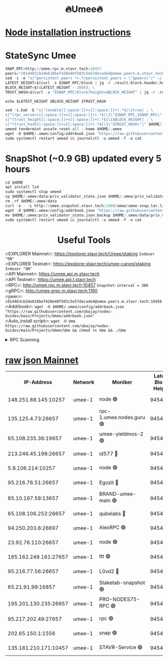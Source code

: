 <h1 align="center"> 🔥Umee🔥</h1>


[Node installation instructions](https://github.com/obajay/nodes-Guides/tree/main/Projects/Umee)
=
# StateSync Umee
```python
SNAP_RPC=http://umee.rpc.m.stavr.tech:10457
peers="c014463cb2de618bef420e40f503c5e57decade4@umee.peers.m.stavr.tech:10456"
sed -i -e "s/^persistent_peers *=.*/persistent_peers = \"$peers\"/" ~/.umee/config/config.toml
LATEST_HEIGHT=$(curl -s $SNAP_RPC/block | jq -r .result.block.header.height); \
BLOCK_HEIGHT=$((LATEST_HEIGHT - 300)); \
TRUST_HASH=$(curl -s "$SNAP_RPC/block?height=$BLOCK_HEIGHT" | jq -r .result.block_id.hash)

echo $LATEST_HEIGHT $BLOCK_HEIGHT $TRUST_HASH

sed -i.bak -E "s|^(enable[[:space:]]+=[[:space:]]+).*$|\1true| ; \
s|^(rpc_servers[[:space:]]+=[[:space:]]+).*$|\1\"$SNAP_RPC,$SNAP_RPC\"| ; \
s|^(trust_height[[:space:]]+=[[:space:]]+).*$|\1$BLOCK_HEIGHT| ; \
s|^(trust_hash[[:space:]]+=[[:space:]]+).*$|\1\"$TRUST_HASH\"|" $HOME/.umee/config/config.toml
umeed tendermint unsafe-reset-all --home $HOME/.umee
wget -O $HOME/.umee/config/addrbook.json "https://raw.githubusercontent.com/obajay/nodes-Guides/main/Projects/Umee/addrbook.json"
sudo systemctl restart umeed && journalctl -u umeed -f -o cat
```
# SnapShot (~0.9 GB) updated every 5 hours
```python
cd $HOME
apt install lz4
sudo systemctl stop umeed
cp $HOME/.umee/data/priv_validator_state.json $HOME/.umee/priv_validator_state.json.backup
rm -rf $HOME/.umee/data
curl -o - -L http://umee.snapshot.stavr.tech:1000/umee/umee-snap.tar.lz4 | lz4 -c -d - | tar -x -C $HOME/.umee --strip-components 2
wget -O $HOME/.umee/config/addrbook.json "https://raw.githubusercontent.com/obajay/nodes-Guides/main/Projects/Umee/addrbook.json"
mv $HOME/.umee/priv_validator_state.json.backup $HOME/.umee/data/priv_validator_state.json
sudo systemctl restart umeed && journalctl -u umeed -f -o cat
```
 <h1 align="center"> Useful Tools</h1>

🔥EXPLORER Mainnet🔥:      https://explorer.stavr.tech/Umee/staking             `Indexer "ON"` \
🔥EXPLORER Testnet🔥:        https://explorer.stavr.tech/umee-canon/staking      `Indexer "ON"` \
🔥API Mainnet🔥:                   https://umee.api.m.stavr.tech \
🔥API Testnet🔥:                     https://umee.api.t.stavr.tech \
🔥RPC🔥:                                   http://umee.rpc.m.stavr.tech:10457                     `Snapshot-interval = 300` \
🔥gRPC🔥:                              http://umee.grpc.m.stavr.tech:1190 \
🔥peer🔥:                     `c014463cb2de618bef420e40f503c5e57decade4@umee.peers.m.stavr.tech:10456` \
🔥Addrbook🔥:    ```wget -O $HOME/.umee/config/addrbook.json "https://raw.githubusercontent.com/obajay/nodes-Guides/main/Projects/Umee/addrbook.json"``` \
🔥Auto_install script🔥: ```wget -O Ume https://raw.githubusercontent.com/obajay/nodes-Guides/main/Projects/Umee/Ume && chmod +x Ume && ./Ume```

<details>
<summary>RPC Scanning</summary>

<h2 align="center"> We scan nodes in real time every 4 hours. And we provide the final result of RPC endpoints.
We cannot influence the operation of these nodes in any way. </h2>


```python
If Voting Power is higher than 0 --> then the Node is a validator of the network and may be subject to attack and be a potential threat to the chain.
```
```python
We marked such validators with a red symbol
```

</details>

[raw json Mainnet](https://rpc-check.umeem.stavr.tech/umeem/rpc-umeem-result.json)
=



<table><tr><th>IP-Address</th><th>Network</th><th>Moniker</th><th>Latest Block Height</th><th>Earliest Block Height</th><th>Catching Up</th><th>Voting Power</th><th>Scan Time</th></tr><tr><td>148.251.88.145:10257</td><td>umee-1</td><td>node 🟢</td><td>9454860</td><td>5050395</td><td>False</td><td>0</td><td>2023-11-29T09:58:36.133375921UTC</td></tr><tr><td>135.125.4.73:26657</td><td>umee-1</td><td>rpc-1.umee.nodes.guru 🟢</td><td>9454878</td><td>5167386</td><td>False</td><td>0</td><td>2023-11-29T10:00:24.509974985UTC</td></tr><tr><td>65.108.235.36:19657</td><td>umee-1</td><td>umee-yieldmos-2 🟢</td><td>9454854</td><td>6986686</td><td>False</td><td>0</td><td>2023-11-29T09:58:01.130503561UTC</td></tr><tr><td>213.246.45.198:26657</td><td>umee-1</td><td>id577 🔴</td><td>9454861</td><td>7100001</td><td>False</td><td>35121253</td><td>2023-11-29T09:58:42.590610567UTC</td></tr><tr><td>5.9.106.214:10257</td><td>umee-1</td><td>node 🟢</td><td>9454873</td><td>7942001</td><td>False</td><td>0</td><td>2023-11-29T09:59:55.260869265UTC</td></tr><tr><td>95.216.76.51:26657</td><td>umee-1</td><td>Egozit 🔴</td><td>9454878</td><td>8262001</td><td>False</td><td>38014404</td><td>2023-11-29T10:00:24.160533366UTC</td></tr><tr><td>85.10.197.58:13657</td><td>umee-1</td><td>BRAND-umee-main 🟢</td><td>9454863</td><td>8427832</td><td>False</td><td>0</td><td>2023-11-29T09:58:57.415811457UTC</td></tr><tr><td>65.108.106.252:26657</td><td>umee-1</td><td>qubelabs 🔴</td><td>9454864</td><td>8825432</td><td>False</td><td>37121690</td><td>2023-11-29T09:58:59.806243968UTC</td></tr><tr><td>94.250.203.6:26697</td><td>umee-1</td><td>AlexRPC 🟢</td><td>9454863</td><td>8910001</td><td>False</td><td>0</td><td>2023-11-29T09:58:53.081393288UTC</td></tr><tr><td>23.92.76.110:26657</td><td>umee-1</td><td>node 🟢</td><td>9454885</td><td>8966001</td><td>False</td><td>0</td><td>2023-11-29T10:01:05.029430005UTC</td></tr><tr><td>185.162.249.161:27657</td><td>umee-1</td><td>ttt 🟢</td><td>9454869</td><td>9321953</td><td>False</td><td>0</td><td>2023-11-29T09:59:31.320535455UTC</td></tr><tr><td>95.216.77.56:26657</td><td>umee-1</td><td>L0vd2 🔴</td><td>9454881</td><td>9354881</td><td>False</td><td>37796601</td><td>2023-11-29T10:00:39.610298985UTC</td></tr><tr><td>65.21.91.99:16857</td><td>umee-1</td><td>Staketab-snapshot 🟢</td><td>9454866</td><td>9358001</td><td>False</td><td>0</td><td>2023-11-29T09:59:14.396283934UTC</td></tr><tr><td>195.201.130.235:26657</td><td>umee-1</td><td>PRO-NODES75-RPC 🟢</td><td>9454872</td><td>9380997</td><td>False</td><td>0</td><td>2023-11-29T09:59:45.892822317UTC</td></tr><tr><td>95.217.202.49:27657</td><td>umee-1</td><td>rpc 🟢</td><td>9454869</td><td>9440090</td><td>False</td><td>0</td><td>2023-11-29T09:59:31.053167883UTC</td></tr><tr><td>202.65.150.1:1556</td><td>umee-1</td><td>snap 🟢</td><td>9454872</td><td>9448708</td><td>False</td><td>0</td><td>2023-11-29T09:59:46.803314822UTC</td></tr><tr><td>135.181.210.171:10457</td><td>umee-1</td><td>STAVR-Service 🟢</td><td>9454880</td><td>9452001</td><td>False</td><td>0</td><td>2023-11-29T10:00:31.079417877UTC</td></tr></table>